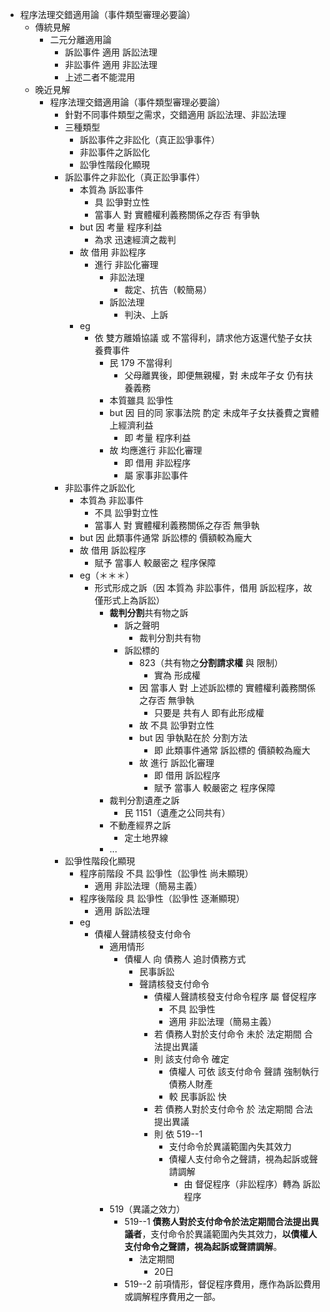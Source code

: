 - 程序法理交錯適用論（事件類型審理必要論）
	- 傳統見解
		- 二元分離適用論
			- 訴訟事件 適用 訴訟法理 
			- 非訟事件 適用 非訟法理
			- 上述二者不能混用
	- 晚近見解
		- 程序法理交錯適用論（事件類型審理必要論）
			- 針對不同事件類型之需求，交錯適用 訴訟法理、非訟法理
			- 三種類型
				- 訴訟事件之非訟化（真正訟爭事件）
				- 非訟事件之訴訟化
				- 訟爭性階段化顯現
			- 訴訟事件之非訟化（真正訟爭事件）
				- 本質為 訴訟事件
					- 具 訟爭對立性
					- 當事人 對 實體權利義務關係之存否 有爭執
				- but 因 考量 程序利益
					- 為求 迅速經濟之裁判
				- 故 借用 非訟程序
					- 進行 非訟化審理
						- 非訟法理
							- 裁定、抗告（較簡易）
						- 訴訟法理
							- 判決、上訴
				- eg
					- 依 雙方離婚協議 或 不當得利，請求他方返還代墊子女扶養費事件
						- 民 179 不當得利
							- 父母離異後，即便無親權，對 未成年子女 仍有扶養義務
						- 本質雖具 訟爭性
						- but 因 目的同 家事法院 酌定 未成年子女扶養費之實體上經濟利益 
							- 即 考量 程序利益
						- 故 均應進行 非訟化審理
							- 即 借用 非訟程序
							- 屬 家事非訟事件
			- 非訟事件之訴訟化
				- 本質為 非訟事件
					- 不具 訟爭對立性
					- 當事人 對 實體權利義務關係之存否 無爭執
				- but 因 此類事件通常 訴訟標的 價額較為龐大
				- 故 借用 訴訟程序
					- 賦予 當事人 較嚴密之 程序保障
				- eg（＊＊＊）
					- 形式形成之訴（因 本質為 非訟事件，借用 訴訟程序，故 僅形式上為訴訟）
						- **裁判分割**共有物之訴
							- 訴之聲明
								- 裁判分割共有物
							- 訴訟標的
								- 823（共有物之**分割請求權** 與 限制）
									- 實為 形成權
								- 因 當事人 對 上述訴訟標的 實體權利義務關係之存否 無爭執
									- 只要是 共有人 即有此形成權
								- 故 不具 訟爭對立性
								- but 因 爭執點在於 分割方法
									- 即 此類事件通常 訴訟標的 價額較為龐大
								- 故 進行 訴訟化審理
									- 即 借用 訴訟程序
									- 賦予 當事人 較嚴密之 程序保障
						- 裁判分割遺產之訴
							- 民 1151（遺產之公同共有）
						- 不動產經界之訴
							- 定土地界線
						- ...
			- 訟爭性階段化顯現
				- 程序前階段 不具 訟爭性（訟爭性 尚未顯現）
					- 適用 非訟法理（簡易主義）
				- 程序後階段 具 訟爭性（訟爭性 逐漸顯現）
					- 適用 訴訟法理
				- eg
					- 債權人聲請核發支付命令
						- 適用情形
							- 債權人 向 債務人 追討債務方式
								- 民事訴訟
								- 聲請核發支付命令
									- 債權人聲請核發支付命令程序 屬 督促程序
										- 不具 訟爭性
										- 適用 非訟法理（簡易主義）
									- 若 債務人對於支付命令 未於 法定期間 合法提出異議
									- 則 該支付命令 確定
										- 債權人 可依 該支付命令 聲請 強制執行 債務人財產
										- 較 民事訴訟 快
									- 若 債務人對於支付命令 於 法定期間 合法提出異議
									- 則 依 519--1
										- 支付命令於異議範圍內失其效力
										- 債權人支付命令之聲請，視為起訴或聲請調解
											- 由 督促程序（非訟程序）轉為 訴訟程序
						- 519（異議之效力）
							- 519--1 **債務人對於支付命令於法定期間合法提出異議者**，支付命令於異議範圍內失其效力，**以債權人支付命令之聲請，視為起訴或聲請調解**。
								- 法定期間
									- 20日
							- 519--2 前項情形，督促程序費用，應作為訴訟費用或調解程序費用之一部。